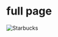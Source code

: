 
# full page
![Starbucks](https://user-images.githubusercontent.com/63231765/194521470-e52b8090-6634-41b3-816f-51ba5bab88c6.png)
